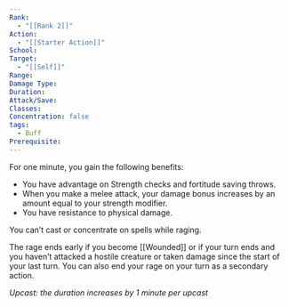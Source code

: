 ```yaml
---
Rank:
  - "[[Rank 2]]"
Action:
  - "[[Starter Action]]"
School: 
Target:
  - "[[Self]]"
Range: 
Damage Type: 
Duration: 
Attack/Save: 
Classes: 
Concentration: false
tags:
  - Buff
Prerequisite:
---
```

For one minute, you gain the following benefits:

- You have advantage on Strength checks and fortitude saving throws.
- When you make a melee attack, your damage bonus increases by an amount equal to your strength modifier.
- You have resistance to physical damage.

You can’t cast or concentrate on spells while raging.

The rage ends early if you become [[Wounded]] or if your turn ends and you haven’t attacked a hostile creature or taken damage since the start of your last turn. You can also end your rage on your turn as a secondary action.

*Upcast: the duration increases by 1 minute per upcast*